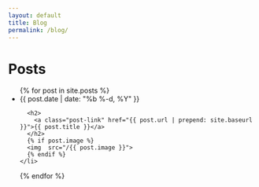 ```yaml
---
layout: default
title: Blog
permalink: /blog/
---
```


<h1 class="page-heading">Posts</h1>

<ul class="post-list">
  {% for post in site.posts %}
    <li>
      <span class="post-meta">{{ post.date | date: "%b %-d, %Y" }}</span>

      <h2>
        <a class="post-link" href="{{ post.url | prepend: site.baseurl }}">{{ post.title }}</a>
      </h2>
      {% if post.image %}
      <img  src="/{{ post.image }}">
      {% endif %}
    </li>
  {% endfor %}
</ul>

<!-- <p class="rss-subscribe">subscribe <a href="{{ "/feed.xml" | prepend: site.baseurl }}">via RSS</a></p> -->
